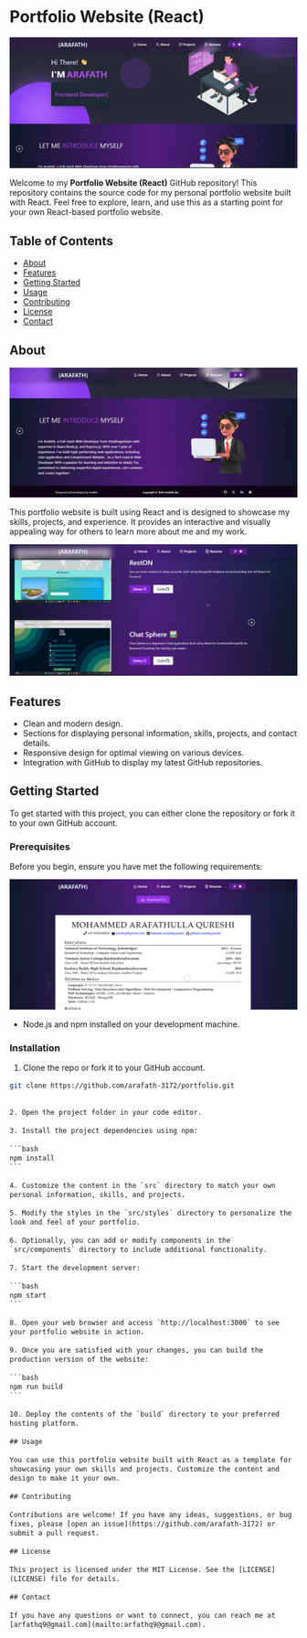 # Portfolio Website (React)

![image](./assets/resume-bg.png)

Welcome to my **Portfolio Website (React)** GitHub repository! This repository contains the source code for my personal portfolio website built with React. Feel free to explore, learn, and use this as a starting point for your own React-based portfolio website.

## Table of Contents

- [About](#about)
- [Features](#features)
- [Getting Started](#getting-started)
- [Usage](#usage)
- [Contributing](#contributing)
- [License](#license)
- [Contact](#contact)

## About

![image](./assets/resume-bg1.png)

This portfolio website is built using React and is designed to showcase my skills, projects, and experience. It provides an interactive and visually appealing way for others to learn more about me and my work.

![image](./assets/resume-bg2.png)

## Features

- Clean and modern design.
- Sections for displaying personal information, skills, projects, and contact details.
- Responsive design for optimal viewing on various devices.
- Integration with GitHub to display my latest GitHub repositories.

## Getting Started

To get started with this project, you can either clone the repository or fork it to your own GitHub account.

### Prerequisites

Before you begin, ensure you have met the following requirements:

![image](./assets/resume-bg3.png)

- Node.js and npm installed on your development machine.

### Installation

1. Clone the repo or fork it to your GitHub account.

```bash
git clone https://github.com/arafath-3172/portfolio.git
```

````

2. Open the project folder in your code editor.

3. Install the project dependencies using npm:

```bash
npm install
```

4. Customize the content in the `src` directory to match your own personal information, skills, and projects.

5. Modify the styles in the `src/styles` directory to personalize the look and feel of your portfolio.

6. Optionally, you can add or modify components in the `src/components` directory to include additional functionality.

7. Start the development server:

```bash
npm start
```

8. Open your web browser and access `http://localhost:3000` to see your portfolio website in action.

9. Once you are satisfied with your changes, you can build the production version of the website:

```bash
npm run build
```

10. Deploy the contents of the `build` directory to your preferred hosting platform.

## Usage

You can use this portfolio website built with React as a template for showcasing your own skills and projects. Customize the content and design to make it your own.

## Contributing

Contributions are welcome! If you have any ideas, suggestions, or bug fixes, please [open an issue](https://github.com/arafath-3172) or submit a pull request.

## License

This project is licensed under the MIT License. See the [LICENSE](LICENSE) file for details.

## Contact

If you have any questions or want to connect, you can reach me at [arfathq9@gmail.com](mailto:arfathq9@gmail.com).
````
